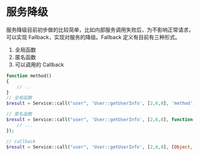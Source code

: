 # 服务降级

服务降级目前初步做的比较简单，比如内部服务调用失败后，为不影响正常请求，可以实现 Fallback，实现对服务的降级。Fallback 定义有目前有三种形式。

1. 全局函数
2. 匿名函数
3. 可以调用的 Callback

```php
function method()
{
    // ..
}
// 全局函数
$result = Service::call("user", 'User::getUserInfo', [2,6,8], 'method');

// 匿名函数
$result = Service::call("user", 'User::getUserInfo', [2,6,8], function(){
    // ...
});

// callback
$result = Service::call("user", 'User::getUserInfo', [2,6,8], [Object, 'method']);
```



